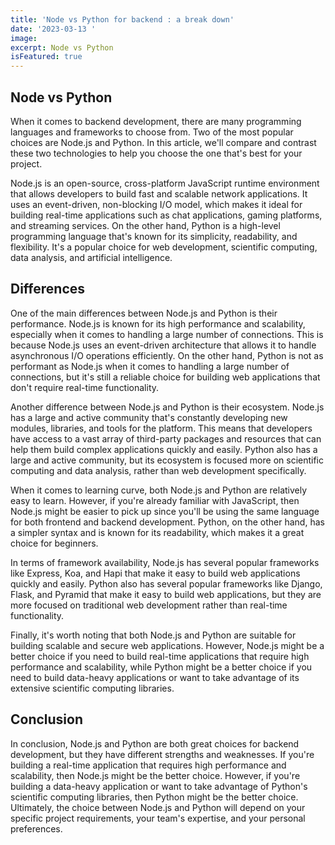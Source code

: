 ```yaml
---
title: 'Node vs Python for backend : a break down'
date: '2023-03-13 '
image:
excerpt: Node vs Python
isFeatured: true
---
```


## Node vs Python

When it comes to backend development, there are many programming languages and frameworks to choose from. Two of the most popular choices are Node.js and Python. In this article, we'll compare and contrast these two technologies to help you choose the one that's best for your project.

Node.js is an open-source, cross-platform JavaScript runtime environment that allows developers to build fast and scalable network applications. It uses an event-driven, non-blocking I/O model, which makes it ideal for building real-time applications such as chat applications, gaming platforms, and streaming services. On the other hand, Python is a high-level programming language that's known for its simplicity, readability, and flexibility. It's a popular choice for web development, scientific computing, data analysis, and artificial intelligence.

## Differences

One of the main differences between Node.js and Python is their performance. Node.js is known for its high performance and scalability, especially when it comes to handling a large number of connections. This is because Node.js uses an event-driven architecture that allows it to handle asynchronous I/O operations efficiently. On the other hand, Python is not as performant as Node.js when it comes to handling a large number of connections, but it's still a reliable choice for building web applications that don't require real-time functionality.

Another difference between Node.js and Python is their ecosystem. Node.js has a large and active community that's constantly developing new modules, libraries, and tools for the platform. This means that developers have access to a vast array of third-party packages and resources that can help them build complex applications quickly and easily. Python also has a large and active community, but its ecosystem is focused more on scientific computing and data analysis, rather than web development specifically.

When it comes to learning curve, both Node.js and Python are relatively easy to learn. However, if you're already familiar with JavaScript, then Node.js might be easier to pick up since you'll be using the same language for both frontend and backend development. Python, on the other hand, has a simpler syntax and is known for its readability, which makes it a great choice for beginners.

In terms of framework availability, Node.js has several popular frameworks like Express, Koa, and Hapi that make it easy to build web applications quickly and easily. Python also has several popular frameworks like Django, Flask, and Pyramid that make it easy to build web applications, but they are more focused on traditional web development rather than real-time functionality.

Finally, it's worth noting that both Node.js and Python are suitable for building scalable and secure web applications. However, Node.js might be a better choice if you need to build real-time applications that require high performance and scalability, while Python might be a better choice if you need to build data-heavy applications or want to take advantage of its extensive scientific computing libraries.

## Conclusion 

In conclusion, Node.js and Python are both great choices for backend development, but they have different strengths and weaknesses. If you're building a real-time application that requires high performance and scalability, then Node.js might be the better choice. However, if you're building a data-heavy application or want to take advantage of Python's scientific computing libraries, then Python might be the better choice. Ultimately, the choice between Node.js and Python will depend on your specific project requirements, your team's expertise, and your personal preferences.